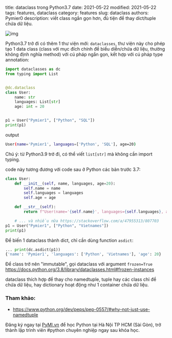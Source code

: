 title: dataclass trong Python3.7
date: 2021-05-22
modified: 2021-05-22
tags: features, dataclass
category: features
slug: dataclass
authors: Pymier0
description: viết class ngắn gọn hơn, đủ tiện để thay dict/tuple chứa dữ liệu.

![img](https://images.unsplash.com/flagged/photo-1587096472434-8b65b343980d?crop=entropy&cs=tinysrgb&fit=max&fm=jpg&ixid=MnwyMzI1MzN8MHwxfHJhbmRvbXx8fHx8fHx8fDE2MjE2NTM1NTg&ixlib=rb-1.2.1&q=80&w=600)

Python3.7 trở đi có thêm 1 thư viện mới: `dataclasses`, thư viện này cho phép
tạo 1 data class (class với mục đích chính để biểu diễn/chứa dữ liệu,
thường không định nghĩa method)
với cú pháp ngắn gọn, kết hợp với cú pháp type annotation:

```py
import dataclasses as dc
from typing import List


@dc.dataclass
class User:
    name: str
    languages: List[str]
    age: int = 20


p1 = User("Pymier1", ["Python", "SQL"])
print(p1)
```

output

```sh
User(name='Pymier1', languages=['Python', 'SQL'], age=20)
```

Chú ý: từ Python3.9 trở đi, có thể viết `list[str]` mà không cần import typing.

code này tương đương với code sau ở Python các bản trước 3.7:

```py
class User:
    def __init__(self, name, languages, age=20):
        self.name = name
        self.languages = languages
        self.age = age

    def __str__(self):
        return f"User(name='{self.name}', languages={self.languages}, age={self.age})"

    # ... và nhiều nữa https://stackoverflow.com/a/47955313/807703
p1 = User("Pymier1", ["Python", "Vietnames"])
print(p1)
```

Để biến 1 dataclass thành dict, chỉ cần dùng function `asdict`:

```py
... print(dc.asdict(p1))
{'name': 'Pymier1', 'languages': ['Python', 'Vietnames'], 'age': 20}
```

Để class trở nên "immutable", gọi dataclass với argument `frozen=True`
https://docs.python.org/3.8/library/dataclasses.html#frozen-instances

dataclass thích hợp để thay cho namedtuple, tuple hay các class chỉ để chứa
dữ liệu, hay dictionary hoạt động như 1 container chứa dữ liệu.

### Tham khảo:
- https://www.python.org/dev/peps/pep-0557/#why-not-just-use-namedtuple

Đăng ký ngay tại [PyMI.vn](https://pymi.vn) để học Python tại Hà Nội TP HCM (Sài Gòn),
trở thành lập trình viên #python chuyên nghiệp ngay sau khóa học.
